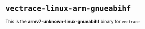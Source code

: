 # `vectrace-linux-arm-gnueabihf`

This is the **armv7-unknown-linux-gnueabihf** binary for `vectrace`
